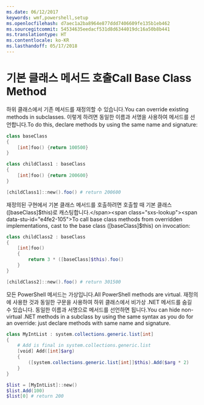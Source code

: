 ```yaml
---
ms.date: 06/12/2017
keywords: wmf,powershell,setup
ms.openlocfilehash: d7aec1a2ba8964e877ddd7406609fe135b1eb462
ms.sourcegitcommit: 54534635eedacf531d8d6344019dc16a50b8b441
ms.translationtype: HT
ms.contentlocale: ko-KR
ms.lasthandoff: 05/17/2018
---
```

# <a name="call-base-class-method"></a><span data-ttu-id="e4fe2-102">기본 클래스 메서드 호출</span><span class="sxs-lookup"><span data-stu-id="e4fe2-102">Call Base Class Method</span></span>

<span data-ttu-id="e4fe2-103">하위 클래스에서 기존 메서드를 재정의할 수 있습니다.</span><span class="sxs-lookup"><span data-stu-id="e4fe2-103">You can override existing methods in subclasses.</span></span> <span data-ttu-id="e4fe2-104">이렇게 하려면 동일한 이름과 서명을 사용하여 메서드를 선언합니다.</span><span class="sxs-lookup"><span data-stu-id="e4fe2-104">To do this, declare methods by using the same name and signature:</span></span>

```powershell
class baseClass
{
    [int]foo() {return 100500}
}

class childClass1 : baseClass
{
    [int]foo() {return 200600}
}

[childClass1]::new().foo() # return 200600
```

<span data-ttu-id="e4fe2-105">재정의된 구현에서 기본 클래스 메서드를 호출하려면 호출할 때 기본 클래스([baseClass]$this)로 캐스팅합니다.</span><span class="sxs-lookup"><span data-stu-id="e4fe2-105">To call base class methods from overridden implementations, cast to the base class ([baseClass]$this) on invocation:</span></span>

```powershell
class childClass2 : baseClass
{
    [int]foo()
    {
        return 3 * ([baseClass]$this).foo()
    }
}

[childClass2]::new().foo() # return 301500
```

<span data-ttu-id="e4fe2-106">모든 PowerShell 메서드는 가상입니다.</span><span class="sxs-lookup"><span data-stu-id="e4fe2-106">All PowerShell methods are virtual.</span></span> <span data-ttu-id="e4fe2-107">재정의에 사용한 것과 동일한 구문을 사용하여 하위 클래스에서 비가상 .NET 메서드를 숨길 수 있습니다. 동일한 이름과 서명으로 메서드를 선언하면 됩니다.</span><span class="sxs-lookup"><span data-stu-id="e4fe2-107">You can hide non-virtual .NET methods in a subclass by using the same syntax as you do for an override: just declare methods with same name and signature.</span></span>

```powershell
class MyIntList : system.collections.generic.list[int]
{
    # Add is final in system.collections.generic.list
    [void] Add([int]$arg)
    {
        ([system.collections.generic.list[int]]$this).Add($arg * 2)
    }
}

$list = [MyIntList]::new()
$list.Add(100)
$list[0] # return 200
```
